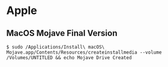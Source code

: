 # Apple


## MacOS Mojave Final Version

```
$ sudo /Applications/Install\ macOS\ Mojave.app/Contents/Resources/createinstallmedia --volume /Volumes/UNTITLED && echo Mojave Drive Created
```
